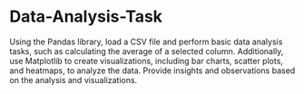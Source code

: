 # Data-Analysis-Task
 Using the Pandas library, load a CSV file and perform basic data analysis tasks, such as   calculating the average of a selected column. Additionally, use Matplotlib to create   visualizations, including bar charts, scatter plots, and heatmaps, to analyze the data. Provide   insights and observations based on the analysis and visualizations.
